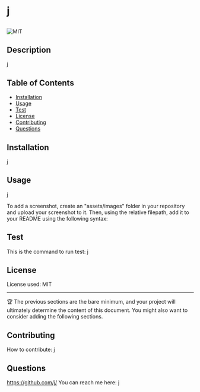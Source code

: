 
# j  

## 

![MIT](https://img.shields.io/badge/license-MIT-blue)

## Description

j

## Table of Contents

- [Installation](#installation)
- [Usage](#usage)
- [Test](#test)
- [License](#license)
- [Contributing](#contributing)
- [Questions](#questions)

## Installation

j

## Usage

j

To add a screenshot, create an "assets/images" folder in your repository and upload your screenshot to it. Then, using the relative filepath, add it to your README using the following syntax:

## Test

This is the command to run test: j

## License

License used: MIT

---

🏆 The previous sections are the bare minimum, and your project will ultimately determine the content of this document. You might also want to consider adding the following sections.


## Contributing

How to contribute: j

## Questions

https://github.com/j/
You can reach me here: j

    